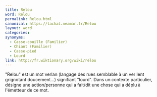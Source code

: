 ```yaml
---
title: Relou
word: Relou
permalink: Relou.html
canonical: https://lachal.neamar.fr/Relou
layout: word
categories:
synonyms:
  - Casse-couille (Familier)
  - Chiant (Familier)
  - Casse-pied
  - Lourd
link: http://fr.wiktionary.org/wiki/relou
---
```


&quot;Relou&quot; est un mot verlan (langage des rues semblable à un ver lent grignotant doucement…) signifiant &quot;lourd&quot;. Dans un contexte particulier, désigne une action/personne qui a fait/dit une chose qui a déplu à l'émetteur de ce mot.

